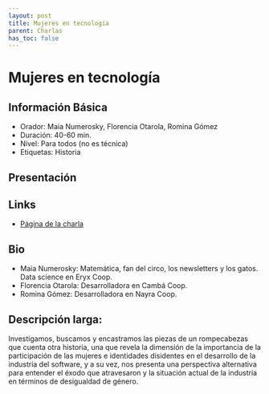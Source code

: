 ```yaml
---
layout: post
title: Mujeres en tecnología
parent: Charlas
has_toc: false
---
```


# Mujeres en tecnología

## Información Básica

* Orador: Maia Numerosky, Florencia Otarola, Romina Gómez
* Duración: 40-60 min.
* Nivel: Para todos (no es técnica)
* Etiquetas: Historia

## Presentación

## Links

* <a href="https://nayracoop.github.io/historia-mujeres-computacion/" target="_blank">Página de la charla</a>

## Bio
* Maia Numerosky: Matemática, fan del circo, los newsletters y los gatos. Data science en Eryx Coop.
* Florencia Otarola: Desarrolladora en Cambá Coop.
* Romina Gómez: Desarrolladora en Nayra Coop.


## Descripción larga:
Investigamos, buscamos y encastramos las piezas de un rompecabezas que cuenta otra historia, una que revela la dimensión de la importancia de la participación de las mujeres e identidades disidentes en el desarrollo de la industria del software, y a su vez, nos presenta una perspectiva alternativa para entender el éxodo que atravesaron y la situación actual de la industria en términos de desigualdad de género.

